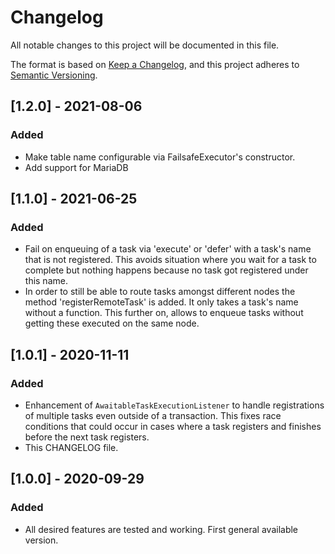 # Changelog
All notable changes to this project will be documented in this file.

The format is based on [Keep a Changelog](https://keepachangelog.com/en/1.0.0/),
and this project adheres to [Semantic Versioning](https://semver.org/spec/v2.0.0.html).

## [1.2.0] - 2021-08-06
### Added
- Make table name configurable via FailsafeExecutor's constructor.
- Add support for MariaDB

## [1.1.0] - 2021-06-25
### Added
- Fail on enqueuing of a task via 'execute' or 'defer' with a task's name that is not registered.
  This avoids situation where you wait for a task to complete but nothing happens because no task got registered under this name.
- In order to still be able to route tasks amongst different nodes the method 'registerRemoteTask' is added. 
  It only takes a task's name without a function. This further on, allows to enqueue tasks without getting these executed on the same node. 

## [1.0.1] - 2020-11-11
### Added
- Enhancement of `AwaitableTaskExecutionListener` to handle registrations of multiple tasks even outside of a transaction. 
  This fixes race conditions that could occur in cases where a task registers and finishes before the next task registers.
- This CHANGELOG file.

## [1.0.0] - 2020-09-29
### Added
- All desired features are tested and working. First general available version. 